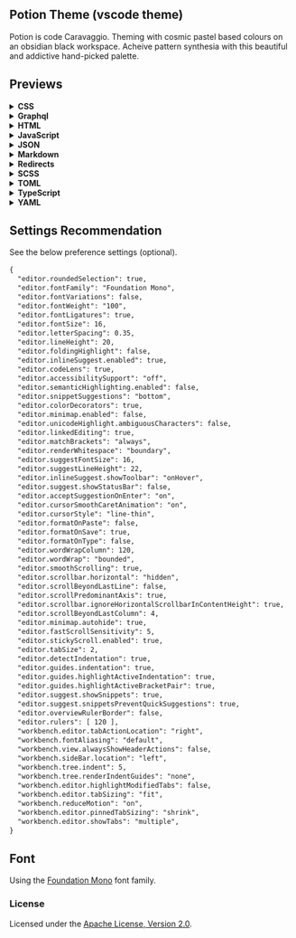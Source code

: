 ## Potion Theme (vscode theme)

Potion is code Caravaggio. Theming with cosmic pastel based colours on an obsidian black workspace. Acheive pattern synthesia with this beautiful and addictive hand-picked palette.

## Previews

<details>
<summary>
<strong>CSS</strong>
</summary>

<img src="https://github.com/panoply/vscode-potion-theme/blob/517e6e5fe61118def1f988f2df142f4eb3f52f98/screenshots/css.png?raw=true" width="100%">

</details>

<details>
<summary>
<strong>Graphql</strong>
</summary>

<img src="https://github.com/panoply/vscode-potion-theme/blob/517e6e5fe61118def1f988f2df142f4eb3f52f98/screenshots/graphql.png?raw=true" width="100%">

</details>

<details>
<summary>
<strong>HTML</strong>
</summary>

<img src="https://github.com/panoply/vscode-potion-theme/blob/517e6e5fe61118def1f988f2df142f4eb3f52f98/screenshots/html.png?raw=true" width="100%">

</details>

<details>
<summary>
<strong>JavaScript</strong>
</summary>

<img src="https://github.com/panoply/vscode-potion-theme/blob/517e6e5fe61118def1f988f2df142f4eb3f52f98/screenshots/javascript.png?raw=true" width="100%">

</details>

<details>
<summary>
<strong>JSON</strong>
</summary>

<img src="https://github.com/panoply/vscode-potion-theme/blob/517e6e5fe61118def1f988f2df142f4eb3f52f98/screenshots/json.png?raw=true" width="100%">

</details>

<details>
<summary>
<strong>Markdown</strong>
</summary>

<img src="https://github.com/panoply/vscode-potion-theme/blob/517e6e5fe61118def1f988f2df142f4eb3f52f98/screenshots/markdown.png?raw=true" width="100%">

</details>


<details>
<summary>
<strong>Redirects</strong>
</summary>

<img src="https://github.com/panoply/vscode-potion-theme/blob/517e6e5fe61118def1f988f2df142f4eb3f52f98/screenshots/redirects.png?raw=true" width="100%">

</details>


<details>
<summary>
<strong>SCSS</strong>
</summary>

<img src="https://github.com/panoply/vscode-potion-theme/blob/517e6e5fe61118def1f988f2df142f4eb3f52f98/screenshots/scss.png?raw=true" width="100%">

</details>


<details>
<summary>
<strong>TOML</strong>
</summary>

<img src="https://github.com/panoply/vscode-potion-theme/blob/517e6e5fe61118def1f988f2df142f4eb3f52f98/screenshots/toml.png?raw=true" width="100%">

</details>

<details>
<summary>
<strong>TypeScript</strong>
</summary>

<img src="https://github.com/panoply/vscode-potion-theme/blob/517e6e5fe61118def1f988f2df142f4eb3f52f98/screenshots/typescript.png?raw=true" width="100%">

</details>

<details>
<summary>
<strong>YAML</strong>
</summary>

<img src="https://github.com/panoply/vscode-potion-theme/blob/517e6e5fe61118def1f988f2df142f4eb3f52f98/screenshots/yaml.png?raw=true" width="100%">

</details>


## Settings Recommendation

See the below preference settings (optional).

```jsonc
{
  "editor.roundedSelection": true,
  "editor.fontFamily": "Foundation Mono",
  "editor.fontVariations": false,
  "editor.fontWeight": "100",
  "editor.fontLigatures": true,
  "editor.fontSize": 16,
  "editor.letterSpacing": 0.35,
  "editor.lineHeight": 20,
  "editor.foldingHighlight": false,
  "editor.inlineSuggest.enabled": true,
  "editor.codeLens": true,
  "editor.accessibilitySupport": "off",
  "editor.semanticHighlighting.enabled": false,
  "editor.snippetSuggestions": "bottom",
  "editor.colorDecorators": true,
  "editor.minimap.enabled": false,
  "editor.unicodeHighlight.ambiguousCharacters": false,
  "editor.linkedEditing": true,
  "editor.matchBrackets": "always",
  "editor.renderWhitespace": "boundary",
  "editor.suggestFontSize": 16,
  "editor.suggestLineHeight": 22,
  "editor.inlineSuggest.showToolbar": "onHover",
  "editor.suggest.showStatusBar": false,
  "editor.acceptSuggestionOnEnter": "on",
  "editor.cursorSmoothCaretAnimation": "on",
  "editor.cursorStyle": "line-thin",
  "editor.formatOnPaste": false,
  "editor.formatOnSave": true,
  "editor.formatOnType": false,
  "editor.wordWrapColumn": 120,
  "editor.wordWrap": "bounded",
  "editor.smoothScrolling": true,
  "editor.scrollbar.horizontal": "hidden",
  "editor.scrollBeyondLastLine": false,
  "editor.scrollPredominantAxis": true,
  "editor.scrollbar.ignoreHorizontalScrollbarInContentHeight": true,
  "editor.scrollBeyondLastColumn": 4,
  "editor.minimap.autohide": true,
  "editor.fastScrollSensitivity": 5,
  "editor.stickyScroll.enabled": true,
  "editor.tabSize": 2,
  "editor.detectIndentation": true,
  "editor.guides.indentation": true,
  "editor.guides.highlightActiveIndentation": true,
  "editor.guides.highlightActiveBracketPair": true,
  "editor.suggest.showSnippets": true,
  "editor.suggest.snippetsPreventQuickSuggestions": true,
  "editor.overviewRulerBorder": false,
  "editor.rulers": [ 120 ],
  "workbench.editor.tabActionLocation": "right",
  "workbench.fontAliasing": "default",
  "workbench.view.alwaysShowHeaderActions": false,
  "workbench.sideBar.location": "left",
  "workbench.tree.indent": 5,
  "workbench.tree.renderIndentGuides": "none",
  "workbench.editor.highlightModifiedTabs": false,
  "workbench.editor.tabSizing": "fit",
  "workbench.reduceMotion": "on",
  "workbench.editor.pinnedTabSizing": "shrink",
  "workbench.editor.showTabs": "multiple",
}
```

## Font

Using the [Foundation Mono](https://en.bestfonts.pro/font/foundation-mono) font family.

### License

Licensed under the [Apache License, Version 2.0](http://www.apache.org/licenses/LICENSE-2.0).
